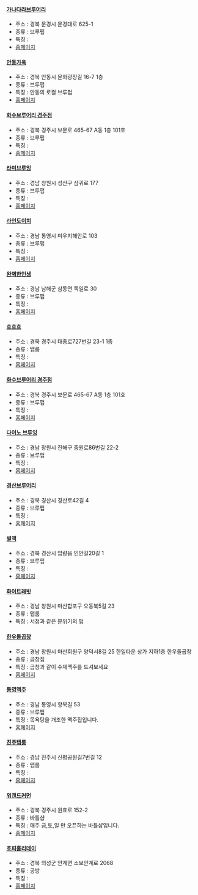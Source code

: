 #### [가나다라브루어리](https://map.naver.com/v5/entry/place/1073000773) 
 - 주소 : 경북 문경시 문경대로 625-1
- 종류 : 브루펍
 - 특징 : 
- [홈페이지](http://www.ganadara.co.kr)
#### [안동가옥](https://map.naver.com/v5/entry/place/1150887058) 
 - 주소 : 경북 안동시 문화광장길 16-7 1층
- 종류 : 브루펍
 - 특징 : 안동의 로컬 브루펍
- [홈페이지](http://instagram.com/andongbeer.pub)
#### [화수브루어리 경주점](https://map.naver.com/v5/entry/place/1460607344) 
 - 주소 : 경북 경주시 보문로 465-67 A동 1층 101호
- 종류 : 브루펍
 - 특징 : 
- [홈페이지](https://whasoobrewery.com/)
#### [라미브루잉](https://map.naver.com/v5/entry/place/1107059524) 
 - 주소 : 경남 창원시 성산구 삼귀로 177
- 종류 : 브루펍
 - 특징 : 
- [홈페이지](http://instagram.com/ramibrewing)
#### [라인도이치](https://map.naver.com/v5/entry/place/1051932938) 
 - 주소 : 경남 통영시 미우지해안로 103
- 종류 : 브루펍
 - 특징 : 
- [홈페이지](http://www.reindeutsch.com)
#### [완벽한인생](https://map.naver.com/v5/entry/place/1748738946) 
 - 주소 : 경남 남해군 삼동면 독일로 30 
- 종류 : 브루펍
 - 특징 : 
- [홈페이지](http://www.instagram.com/perfectlife.official)
#### [흐흐흐](https://map.naver.com/v5/entry/place/1598924400) 
 - 주소 : 경북 경주시 태종로727번길 23-1 1층
- 종류 : 탭룸 
 - 특징 : 
- [홈페이지](https://www.instagram.com/hhh.054/)
#### [화수브루어리 경주점](https://map.naver.com/v5/entry/place/1460607344) 
 - 주소 : 경북 경주시 보문로 465-67 A동 1층 101호
- 종류 : 브루펍
 - 특징 : 
- [홈페이지](https://www.instagram.com/whasoobrewery)
#### [다이노 브루잉](https://map.naver.com/v5/entry/place/1166468718) 
 - 주소 : 경남 창원시 진해구 중원로86번길 22-2
- 종류 : 브루펍
 - 특징 : 
- [홈페이지](http://www.instagram.com/dinobrewingco)
#### [경산브루어리](https://map.naver.com/v5/entry/place/1176921335) 
 - 주소 : 경북 경산시 경산로42길 4
- 종류 : 브루펍
 - 특징 : 
- [홈페이지](https://www.instagram.com/kyungsan_brewery/)
#### [별맥](https://map.naver.com/v5/entry/place/1130758874) 
 - 주소 : 경북 경산시 압량읍 인안길20길 1
- 종류 : 브루펍
 - 특징 : 
- [홈페이지](http://www.instagram.com/byeolmacbrewing)
#### [화이트래빗](http://naver.me/FIpPyQ6N) 
 - 주소 : 경남 창원시 마산합포구 오동북5길 23
- 종류 : 탭룸
 - 특징 : 서점과 같은 분위기의 펍
#### [한우돌곱창](http://naver.me/IDB11vUL) 
 - 주소 : 경남 창원시 마산회원구 양덕서8길 25 한일타운 상가 지하1층 한우돌곱창
- 종류 :  곱창집
 - 특징 : 곱창과 같이 수제맥주를 드셔보세요
- [홈페이지](https://www.instagram.com/hanwoo0033/)
#### [통영맥주](http://naver.me/FEJdzxDn) 
 - 주소 : 경남 통영시 항북길 53
- 종류 : 브루펍
 - 특징 : 목욕탕을 개조한 맥주집입니다.
- [홈페이지](http://instagram.com/donghotang)
#### [진주탭룸](http://naver.me/GEAIf39z) 
 - 주소 : 경남 진주시 신평공원길7번길 12
- 종류 : 탭룸
 - 특징 : 
- [홈페이지](http://www.instagram.com/jinju_taproom)
#### [위캔드커먼](http://naver.me/FS6UukVf) 
 - 주소 : 경북 경주시 원효로 152-2
- 종류 : 바틀샵
 - 특징 : 매주 금,토,일 만 오픈하는 바틀샵입니다.
- [홈페이지](https://www.instagram.com/weekendcommon/)
#### [호피홀리데이](http://naver.me/xWNTLQWm) 
 - 주소 : 경북 의성군 안계면 소보안계로 2068
- 종류 : 공방
 - 특징 : 
- [홈페이지](http://hoppyholiday.us/)
